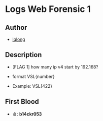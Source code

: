 # Logs Web Forensic 1

## Author

- [lqlong](http://)

## Description

- [FLAG 1] how many ip v4 start by 192.168?

- format VSL{number}
- Example: VSL{422}

## First Blood

- 🩸: **b14ckr053**

